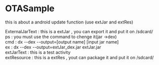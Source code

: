 # OTASample
this is about a android update function (use extJar and extRes)

ExternalJarText : this is a extJar , you can export it and put it on /sdcard/</br>
  ps : you must use the command to chenge it(jar ->dex) </br>
  cmd : dx --dex --output=[output name] [input jar name] </br>
  ex : dx --dex --output=extJar_dex.jar extJar.jar</br>
extJarText : this is a test activity</br>
extResource : this is a extRes , yout can package it and put it on /sdcard/
